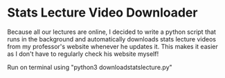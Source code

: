 # Stats Lecture Video Downloader 

Because all our lectures are online, I decided to write a python script that runs in the background and automatically downloads stats lecture videos from my professor's website whenever he updates it. This makes it easier as I don't have to regularly check his website myself!

Run on terminal using "python3 downloadstatslecture.py"
